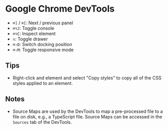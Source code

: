 # Google Chrome DevTools

- `⌘]` / `⌘[`: Next / previous panel
- `⌘⌥J`: Toggle console
- `⌘⌥C`: Inspect element
- `⎋`: Toggle drawer
- `⌘⇧D`: Switch docking position
- `⌘⇧M`: Toggle responsive mode

## Tips

- Right-click and element and select "Copy styles" to copy all of the CSS styles applied to an element.

## Notes

- Source Maps are used by the DevTools to map a pre-processed file to a file on disk, e.g., a TypeScript file. Source Maps can be accessed in the `Sources` tab of the DevTools.
